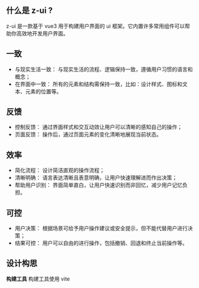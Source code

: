 ## 什么是 z-ui ?

z-ui 是一款基于 vue3 用于构建用户界面的 ui 框架。它内置许多常用组件可以帮助你高效地开发用户界面。

## 一致

- 与现实生活一致： 与现实生活的流程、逻辑保持一致，遵循用户习惯的语言和概念；
- 在界面中一致： 所有的元素和结构需保持一致，比如：设计样式、图标和文本、元素的位置等。

## 反馈

- 控制反馈： 通过界面样式和交互动效让用户可以清晰的感知自己的操作；
- 页面反馈： 操作后，通过页面元素的变化清晰地展现当前状态。

## 效率

- 简化流程： 设计简洁直观的操作流程；
- 清晰明确： 语言表达清晰且表意明确，让用户快速理解进而作出决策；
- 帮助用户识别： 界面简单直白，让用户快速识别而非回忆，减少用户记忆负担。

## 可控

- 用户决策： 根据场景可给予用户操作建议或安全提示，但不能代替用户进行决策；
- 结果可控： 用户可以自由的进行操作，包括撤销、回退和终止当前操作等。

## 设计构思

**构建工具**
构建工具使用 vite
